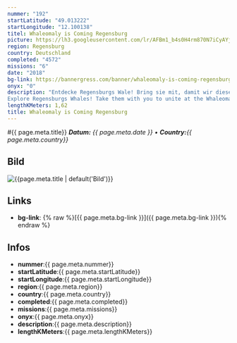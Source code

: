 ```yaml
---
nummer: "192"
startLatitude: "49.013222"
startLongitude: "12.100138"
titel: Whaleomaly is Coming Regensburg
picture: https://lh3.googleusercontent.com/lr/AFBm1_b4s0H4rm870N7iCyAYjAAKdhPgHJkY5s_AzSgPFR30ykSA_IGo0Qwo4b43_HEuFNWHmsL9SdnFq_fTZV0Hi2hfZ2SVvitN6xk8qSTAXRtWBa3drFrMaAy0AA9hB1BCrBgSeqeD1MnZbPSnFo02AZcoaN0wFEia_OR6o0T8xBOoFuS83tfYQRF7hQVUmxpmLVqKBcGswoYTWZd76GmE76IxQsy6QjSrpQNV8ZgY_mV-qqbrKQ7wVQau-qqE-uPkDor-6UPRnUwYEUp1aHybL0BN-pcU-37at7H_A1kPC-NZnJc5jTkef3CaIvkkCmXr_kPohWZJIPNtXd7n_zY8qfAxC0DhfRbKcscFirOh_ZJgjFzlpRV1167gZR02Uii7eMIn9X3UHNFDBRPt_0PGj6QlvdfOioMh27prcOYSccKxyKrkK3MVegsTVJJMETvWbSGyCtm8ipgSoIeO9j0q-PQijbg4AI9vuKDeS9hwJhXARoZuqOfTLyP5BVZXjWminoKe1h2EA5Lb0ZdpvokV5Bvk1UFQPbHgJqR6i0UvZQ6d5isWCal_sLcqZ80BtsAzJckFHQhchRpIsZdkw9QrmCuPMlp2ShmddqRqeeRS5G5L8yapNmPTLIrIqMBUqP2ENj_qLYquAgygH1syyKigPeZMp-3_nTDuODLOUVCnbaMCgjeYWELHljB4p5fNUCQFZ5pCBpOKVFVkL_OS21joStl1M12JKjRCe2lPMSrsm9vxQhHHh5KUubt8p_X_jJLTMkLOMWI39fF-1o13axRFyUcv8MhMZ7ATyZibYng96b2svgTvSQD6P7H6k3k6fu1xng7t2EzQe7RRltlLAcbWCY5mpSugnAWwAPnH
region: Regensburg
country: Deutschland
completed: "4572"
missions: "6"
date: "2018"
bg-link: https://bannergress.com/banner/whaleomaly-is-coming-regensburg-7a9c
onyx: "0"
description: "Entdecke Regensburgs Wale! Bring sie mit, damit wir diese bei der Whaleomaly in Linz verbünden !
Explore Regensburgs Whales! Take them with you to unite at the Whaleomaly Linz!"
lengthKMeters: 1,62
title: Whaleomaly is Coming Regensburg
---
```


#{{ page.meta.title}}
_**Datum:** {{ page.meta.date }} • **Country:**{{ page.meta.country}}_

## Bild
![{{page.meta.title | default('Bild')}}]({{page.meta.picture}})

## Links
- **bg-link**: {% raw %}[{{ page.meta.bg-link }}]({{ page.meta.bg-link }}){% endraw %}

## Infos
- **nummer**:{{ page.meta.nummer}}
- **startLatitude**:{{ page.meta.startLatitude}}
- **startLongitude**:{{ page.meta.startLongitude}}
- **region**:{{ page.meta.region}}
- **country**:{{ page.meta.country}}
- **completed**:{{ page.meta.completed}}
- **missions**:{{ page.meta.missions}}
- **onyx**:{{ page.meta.onyx}}
- **description**:{{ page.meta.description}}
- **lengthKMeters**:{{ page.meta.lengthKMeters}}

